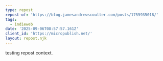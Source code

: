 ```yaml
---
type: repost
repost-of: 'https://blog.jamesandrewscoulter.com/posts/1755935018/'
tags:
  - indieweb
date: '2025-09-06T08:57:57.161Z'
client_id: 'https://micropublish.net/'
layout: repost.njk
---
```

testing repost context. 
